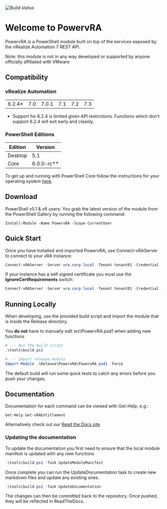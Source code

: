 ![Build status](https://jakkulabs.visualstudio.com/_apis/public/build/definitions/b9938934-bc30-4bf9-8ee8-91138dde4db8/1/badge)

# Welcome to PowervRA
PowervRA is a PowerShell module built on top of the services exposed by the vRealize Automation 7 REST API.

Note: this module is not in any way developed or supported by anyone officially affiliated with VMware

## Compatibility

### vRealize Automation

|||||||
| --- | --- | --- | --- | --- | --- |
|6.2.4*|7.0|7.0.1|7.1|7.2|7.3|


* Support for 6.2.4 is limited given API restrictions. Functions which don't support 6.2.4 will exit early and cleanly.

### PowerShell Editions

|Edition|Version|
| --- | --- |
|Desktop|5.1|
|Core|6.0.0-rc**|

To get up and running with PowerShell Core follow the instructions for your operating system [here](https://github.com/PowerShell/PowerShell/blob/master/README.md#get-powershell).

## Download

PowerShell v5.1 & v6 users: You grab the latest version of the module from the PowerShell Gallery by running the following command:

```
Install-Module -Name PowervRA -Scope CurrentUser
```

## Quick Start

Once you have installed and imported PowervRA, use Connect-vRAServer to connect to your vRA instance:

```PowerShell
Connect-vRAServer -Server vra.corp.local -Tenant tenant01 -Credential (Get-Credential)
```

If your instance has a self signed certificate you must use the **IgnoreCertRequirements** switch:

```PowerShell
Connect-vRAServer -Server vra.corp.local -Tenant tenant01 -Credential (Get-Credential) -IgnoreCertRequirements
```

## Running Locally
When developing, use the provided build script and import the module that is inside the Release directory.

You **do not** have to manually edit src\PowervRA.psd1 when adding new functions

```PowerShell
# --- Run the build script
.\tools\build.ps1

# --- Import release module
Import-Module .\Release\PowervRA\PowervRA.psd1 -Force
```
The default build will run some quick tests to catch any errors before you push your changes.

## Documentation

Documentation for each command can be viewed with Get-Help, e.g.:

```
Get-Help Get-vRAEntitlement
```

Alternatively check out our [Read the Docs site](https://powervra.readthedocs.org/en/latest/)

### Updating the documentation
To update the documentation you first need to ensure that the local module manifest is updated with any new functions

```PowerShell
.\tools\build.ps1 -Task UpdateModuleManifest
```

Once complete you can run the UpdateDocumentation task to create new markdown files and update any existing ones.

```PowerShell
.\tools\build.ps1 -Task UpdateDocumentation
```

The changes can then be committed back to the repository. Once pushed, they will be reflected in ReadTheDocs.